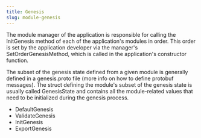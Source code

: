 ```yaml
---
title: Genesis
slug: module-genesis
---
```


The module manager of the application is responsible for calling the InitGenesis method of each of the application's modules in order. This order is set by the application developer via the manager's SetOrderGenesisMethod, which is called in the application's constructor function.

The subset of the genesis state defined from a given module is generally defined in a genesis.proto file (more info on how to define protobuf messages). The struct defining the module's subset of the genesis state is usually called GenesisState and contains all the module-related values that need to be initialized during the genesis process.

-   DefaultGenesis
-   ValidateGenesis
-   InitGenesis
-   ExportGenesis
